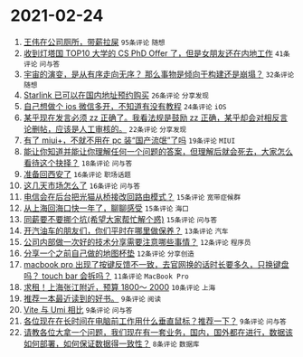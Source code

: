 # 2021-02-24

1. [王伟在公司厕所，带薪拉屎](https://www.v2ex.com/t/755667) `95条评论` `随想`
1. [收到灯塔国 TOP10 大学的 CS PhD Offer 了，但是女朋友还在内地工作](https://www.v2ex.com/t/755750) `41条评论` `问与答`
1. [宇宙的演变，是从有序走向无序？ 那么事物是倾向于构建还是崩塌？](https://www.v2ex.com/t/755674) `32条评论` `随想`
1. [Starlink 已可以在国内地址预约购买](https://www.v2ex.com/t/755749) `26条评论` `分享发现`
1. [自己想做个 ios 微信多开，不知道有没有教程](https://www.v2ex.com/t/755689) `24条评论` `iOS`
1. [某乎现在发言必须 zz 正确了。我看法规是鼓励 zz 正确，某乎却会对相反言论删帖，应该是人工审核的。](https://www.v2ex.com/t/755751) `22条评论` `分享发现`
1. [有了 miui+，不就不用在 pc 装“国产流氓”了吗](https://www.v2ex.com/t/755672) `19条评论` `MIUI`
1. [能让你知道并能让你理解任何一个问题的答案，但理解后就会死去，大家怎么看待这个抉择？](https://www.v2ex.com/t/755698) `18条评论` `问与答`
1. [准备回西安了](https://www.v2ex.com/t/755763) `16条评论` `职场话题`
1. [这几天市场怎么了](https://www.v2ex.com/t/755738) `16条评论` `问与答`
1. [电信会在后台把光猫从桥接改回路由模式？](https://www.v2ex.com/t/755737) `15条评论` `宽带症候群`
1. [从上海回海口快一年了，聊聊感受](https://www.v2ex.com/t/755726) `15条评论` `海口`
1. [同薪要不要挪个坑(希望大家帮忙解个惑)](https://www.v2ex.com/t/755717) `15条评论` `问与答`
1. [开汽油车的朋友们，你们平时在哪里做保养？](https://www.v2ex.com/t/755681) `13条评论` `汽车`
1. [公司内部做一次好的技术分享需要注意哪些事情？](https://www.v2ex.com/t/755724) `12条评论` `程序员`
1. [分享一个之前自己做的地图杯垫](https://www.v2ex.com/t/755668) `12条评论` `分享创造`
1. [macbook pro 出现了按键反馈不一致，去官网换的话时长要多久，只换键盘吗？ touch bar 会拆吗？](https://www.v2ex.com/t/755722) `11条评论` `MacBook Pro`
1. [求租！上海张江附近，预算 1800～ 2000](https://www.v2ex.com/t/755695) `10条评论` `上海`
1. [推荐一本最近读到的好书。](https://www.v2ex.com/t/755773) `9条评论` `阅读`
1. [Vite 与 Umi 相比](https://www.v2ex.com/t/755753) `9条评论` `问与答`
1. [各位现在在长时间在电脑前工作用什么垂直鼠标？推荐一下？](https://www.v2ex.com/t/755673) `9条评论` `问与答`
1. [请教各位大拿一个问题，我们现在有一套业务，国内，国外都在进行，数据该如何部署，如何保证数据得一致性？](https://www.v2ex.com/t/755743) `8条评论` `数据库`
